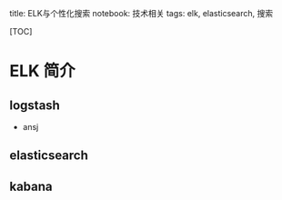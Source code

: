 title: ELK与个性化搜索
notebook: 技术相关
tags: elk, elasticsearch, 搜索

[TOC]

# ELK 简介
## logstash



+ ansj


## elasticsearch
## kabana
